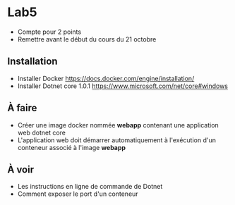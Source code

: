 # Lab5
- Compte pour 2 points
- Remettre avant le début du cours du 21 octobre

## Installation
- Installer Docker https://docs.docker.com/engine/installation/
- Installer Dotnet core 1.0.1 https://www.microsoft.com/net/core#windows

## À faire 
- Créer une image docker nommée **webapp** contenant une application web dotnet core
- L'application web doit démarrer automatiquement à l'exécution d'un conteneur associé à l'image **webapp**

## À voir
- Les instructions en ligne de commande de Dotnet
- Comment exposer le port d'un conteneur



